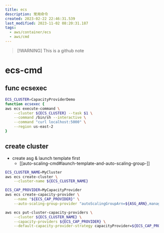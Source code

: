 ```yaml
---
title: ecs
description: 常用命令
created: 2023-02-22 22:46:31.539
last_modified: 2023-11-02 08:20:31.187
tags:
  - aws/container/ecs
  - aws/cmd
---
```

> [!WARNING] This is a github note
# ecs-cmd

## func ecsexec

```sh
ECS_CLUSTER=CapacityProviderDemo
function ecsexec {
aws ecs execute-command \
    --cluster ${ECS_CLUSTER} --task $1 \
    --command /bin/sh --interactive \
    --command "curl localhost:5000" \
    --region us-east-2 
}
```

## create cluster

- create asg & launch template first
    - [[auto-scaling-cmd#launch-template-and-auto-scaling-group-]]

```sh
ECS_CLUSTER_NAME=MyCluster
aws ecs create-cluster \
    --cluster-name ${ECS_CLUSTER_NAME}

ECS_CAP_PROVIDER=MyCapacityProvider
aws ecs create-capacity-provider \
    --name "${ECS_CAP_PROVIDER}" \
    --auto-scaling-group-provider "autoScalingGroupArn=${ASG_ARN},managedScaling={status=ENABLED,targetCapacity=10}"

aws ecs put-cluster-capacity-providers \
    --cluster ${ECS_CLUSTER_NAME} \
    --capacity-providers ${ECS_CAP_PROVIDER} \
    --default-capacity-provider-strategy capacityProvider=${ECS_CAP_PROVIDER},weight=1

```


